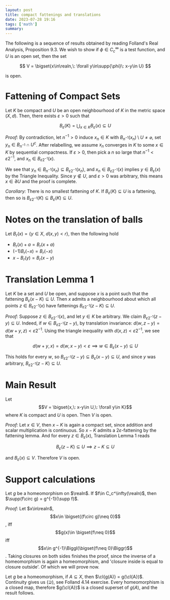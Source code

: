```yaml
---
layout: post
title: compact fattenings and translations
date: 2023-07-28 19:16
tags: ['math']
summary: 
---
```

The following is a sequence of results obtained by reading Folland's Real Analysis, Proposition 9.3. We wish to show if $\phi\in C_c^\infty$ is a test function, and $U$ is an open set, then the set 

$$
V = \bigset{x\in\realn,\: \forall y\in\supp{\phi}\: x-y\in U}
$$

is open. 

# Fattening of Compact Sets
Let $K$ be compact and $U$ be an open neighbourhood of $K$ in the metric space $(X, d)$. Then, there exists $\varepsilon>0$ such that

$$
B_\varepsilon(K)=\bigcup_{x\in K} B_\varepsilon(x)\subseteq U
$$

*Proof:* By contradiction, let $n^{-1}>0$ induce $x_n\in K$ with $B_{n^{-1}}(x_n)\setminus U\neq\varnothing$, set $y_n\in B_{n^{-1}}\cap U^c$. After relabelling, we assume $x_n$ converges in $K$ to some $x\in K$ by sequential compactness. If $\varepsilon>0$, then pick a $n$ so large that $n^{-1}<\varepsilon 2^{-1}$, and $x_n\in B_{\varepsilon 2^{-1}}(x)$. 

We see that $y_n\in B_{n^{-1}}(x_n)\subseteq B_{\varepsilon 2^{-1}}(x_n)$, and $x_n\in B_{\varepsilon 2^{-1}}(x)$ implies $y\in B_\varepsilon(x)$ by the Triangle Inequality. Since $y\notin U$, and $\varepsilon>0$ was arbitrary, this means $x\in \partial U$ and the proof is complete.

*Corollary:* There is no smallest fattening of $K$. If $B_\varepsilon(K)\subseteq U$ is a fattening, then so is $B_{\varepsilon 2^{-1}}(K)\subseteq B_{\varepsilon}(K)\subseteq U$.

# Notes on the translation of balls
Let $B_r(x) = \{y\in X,\: d(x,y)< r\}$, then the following hold

- $B_r(x) + a = B_r(x+a)$
- $(-1)B_r(-x) = B_r(-x)$
- $x-B_r(y) = B_r(x-y)$

# Translation Lemma 1
Let $K$ be a set and $U$ be open, and suppose $x$ is a point such that the fattening $B_\varepsilon(x-K)\subseteq U$. Then $x$ admits a neighbourhood about which all points $z\in B_{\varepsilon 2^{-1}}(x)$ have fattenings $B_{\varepsilon 2^{-1}}(z-K)\subseteq U$. 

*Proof:* Suppose $z\in B_{\varepsilon 2^{-1}}(x)$, and let $y\in K$ be arbitrary. We claim $B_{\varepsilon 2^{-1}}(z-y)\subseteq U$. Indeed, if $w\in B_{\varepsilon 2^{-1}}(z-y)$, by translation invariance: $d(w,z-y) = d(w+y,z)<\varepsilon 2^{-1}$. Using the triangle inequality with $d(x,z)<\varepsilon 2^{-1}$, we see that 

$$
d(w+y, x)= d(w,x-y)<\varepsilon\implies w\in B_{\varepsilon}(x-y)\subseteq U
$$

This holds for every $w$, so $B_{\varepsilon 2^{-1}}(z-y)\subseteq B_{\varepsilon}(x-y)\subseteq U$, and since $y$ was arbitrary, $B_{\varepsilon 2^{-1}}(z-K)\subseteq U$. 

# Main Result
Let $$V = \bigset{x,\: x-y\in U,\: \forall y\in K}$$ where $K$ is compact and $U$ is open. Then $V$ is open.

*Proof:* Let $x\in V$, then $x-K$ is again a compact set, since addition and scalar multiplication is continuous. So $x-K$ admits a $2\varepsilon$-fattening by the fattening lemma. And for every $z\in B_\varepsilon(x)$, Translation Lemma 1 reads 

$$
B_\varepsilon(z-K)\subseteq U\implies z-K\subseteq U
$$

and $B_{\varepsilon}(x)\subseteq V$. Therefore $V$ is open.

# Support calculations
Let $g$ be a homeomorphism on $\realn$. If $f\in C_c^\infty(\realn)$, then $\supp(f\circ g) = g^{-1}(\supp f)$.

*Proof:* Let $x\in\realn$, $$x\in \bigset{(f\circ g)\neq 0}$$, iff $$g(x)\in \bigset{f\neq 0}$$ iff $$x\in g^{-1}\Biggl(\bigset{f\neq 0}\Biggr)$$. Taking closures on both sides finishes the proof, since the inverse of a homeomorphism is again a homeomorphism, and 'closure inside is equal to closure outside'. Of which we will prove now.

Let $g$ be a homeomorphism, if $A\subseteq X$, then $\cl{g(A)} = g(\cl{A})$. Continuity gives us ($\supseteq$), see Folland 4.14 exercise. Every homeomorphism is a closed map, therefore $g(\cl{A})$ is a closed superset of $g(A)$, and the result follows.